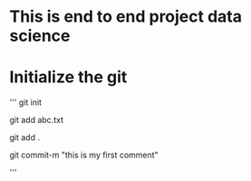 # This is end to end project data science

# Initialize the git
''' 
git init


git add abc.txt

git add .

git commit-m "this is my first comment"

'''